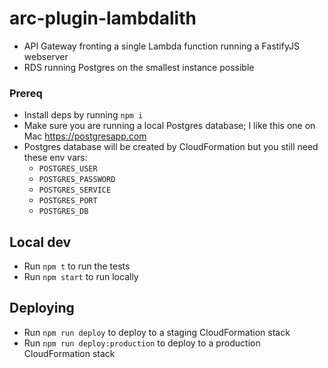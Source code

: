 # arc-plugin-lambdalith

- API Gateway fronting a single Lambda function running a FastifyJS webserver
- RDS running Postgres on the smallest instance possible

### Prereq  

- Install deps by running `npm i`
- Make sure you are running a local Postgres database; I like this one on Mac https://postgresapp.com
- Postgres database will be created by CloudFormation but you still need these env vars:
  - `POSTGRES_USER`
  - `POSTGRES_PASSWORD`
  - `POSTGRES_SERVICE`
  - `POSTGRES_PORT`
  - `POSTGRES_DB`

## Local dev

- Run `npm t` to run the tests
- Run `npm start` to run locally

## Deploying 

- Run `npm run deploy` to deploy to a staging CloudFormation stack
- Run `npm run deploy:production` to deploy to a production CloudFormation stack
